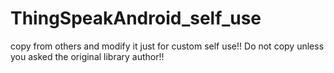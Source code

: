 # ThingSpeakAndroid_self_use
copy from others and modify it just for custom self use!!
Do not copy unless you asked the original library author!!
